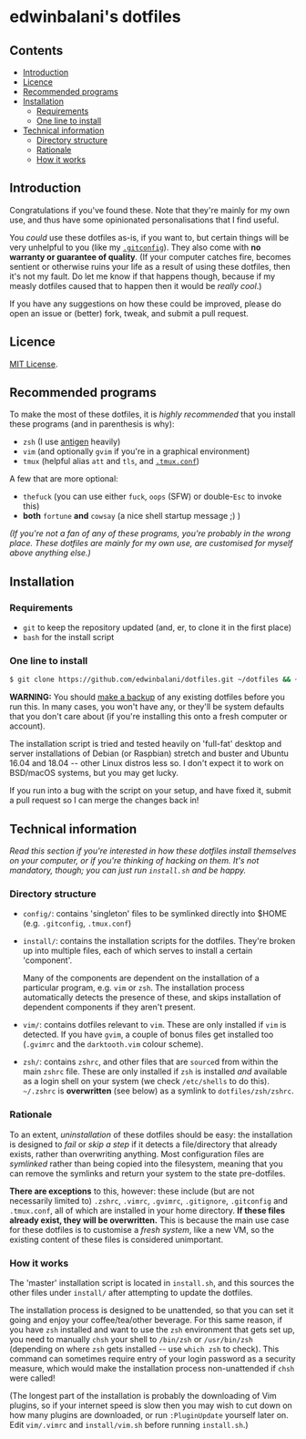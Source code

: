 # edwinbalani's dotfiles

## Contents

* [Introduction](#introduction)
* [Licence](#licence)
* [Recommended programs](#recommended-programs)
* [Installation](#installation)
   * [Requirements](#requirements)
   * [One line to install](#one-line-to-install)
* [Technical information](#technical-information)
   * [Directory structure](#directory-structure)
   * [Rationale](#rationale)
   * [How it works](#how-it-works)

## Introduction

Congratulations if you've found these.  Note that they're mainly for my own use,
and thus have some opinionated personalisations that I find useful.

You _could_ use these dotfiles as-is, if you want to, but certain things will be
very unhelpful to you (like my [`.gitconfig`](config/.gitconfig)). They also
come with **no warranty or guarantee of quality**.  (If your computer catches
fire, becomes sentient or otherwise ruins your life as a result of using these
dotfiles, then it's not my fault.  Do let me know if that happens though,
because if my measly dotfiles caused that to happen then it would be _really
cool_.)

If you have any suggestions on how these could be improved, please do open an
issue or (better) fork, tweak, and submit a pull request.

## Licence

[MIT License](COPYING).


## Recommended programs

To make the most of these dotfiles, it is _highly recommended_ that you install
these programs (and in parenthesis is why):

- `zsh` (I use [antigen](https://github.com/zsh-users/antigen) heavily)
- `vim` (and optionally `gvim` if you're in a graphical environment)
- `tmux` (helpful alias `att` and `tls`, and [`.tmux.conf`](config/.tmux.conf))

A few that are more optional:

- `thefuck` (you can use either `fuck`, `oops` (SFW) or double-`Esc` to invoke
  this)
- **both** `fortune` **and** `cowsay` (a nice shell startup message ;) )

_(If you're not a fan of any of these programs, you're probably in the wrong
place.  These dotfiles are mainly for my own use, are customised for myself
above anything else.)_


## Installation

### Requirements

 - `git` to keep the repository updated (and, er, to clone it in the first place)
 - `bash` for the install script

### One line to install

```bash
$ git clone https://github.com/edwinbalani/dotfiles.git ~/dotfiles && ~/dotfiles/install.sh
```

**WARNING:** You should [make a backup](#rationale) of any existing dotfiles
before you run this.  In many cases, you won't have any, or they'll be system
defaults that you don't care about (if you're installing this onto a fresh
computer or account).

The installation script is tried and tested heavily on 'full-fat' desktop and
server installations of Debian (or Raspbian) stretch and buster and Ubuntu
16.04 and 18.04 -- other Linux distros less so.  I don't expect it to work on
BSD/macOS systems, but you may get lucky.

If you run into a bug with the script on your setup, and have fixed it, submit
a pull request so I can merge the changes back in!


## Technical information

_Read this section if you're interested in how these dotfiles install themselves
on your computer, or if you're thinking of hacking on them.  It's not mandatory,
though; you can just run `install.sh` and be happy._

### Directory structure

- `config/`: contains 'singleton' files to be symlinked directly into \$HOME
  (e.g. `.gitconfig`, `.tmux.conf`)

- `install/`: contains the installation scripts for the dotfiles.  They're
  broken up into multiple files, each of which serves to install a certain
  'component'.

  Many of the components are dependent on the installation of a particular
  program, e.g. `vim` or `zsh`.  The installation process automatically detects
  the presence of these, and skips installation of dependent components if they
  aren't present.

- `vim/`: contains dotfiles relevant to `vim`.  These are only installed if
  `vim` is detected.  If you have `gvim`, a couple of bonus files get installed
  too (`.gvimrc` and the `darktooth.vim` colour scheme).

- `zsh/`: contains `zshrc`, and other files that are `source`d from within the
  main `zshrc` file.  These are only installed if `zsh` is installed _and_
  available as a login shell on your system (we check `/etc/shells` to do this).
  `~/.zshrc` is **overwritten** (see below) as a symlink to
  `dotfiles/zsh/zshrc`.

### Rationale

To an extent, _uninstallation_ of these dotfiles should be easy: the
installation is designed to _fail_ or _skip a step_ if it detects
a file/directory that already exists, rather than overwriting anything.  Most
configuration files are _symlinked_ rather than being copied into the
filesystem, meaning that you can remove the symlinks and return your system to
the state pre-dotfiles.

**There are exceptions** to this, however: these include (but are not
necessarily limited to) `.zshrc`, `.vimrc`, `.gvimrc`, `.gitignore`,
`.gitconfig` and `.tmux.conf`, all of which are installed in your home
directory.  **If these files already exist, they will be overwritten.**  This is
because the main use case for these dotfiles is to customise a *fresh system*,
like a new VM, so the existing content of these files is considered unimportant.

### How it works

The 'master' installation script is located in `install.sh`, and this sources
the other files under `install/` after attempting to update the dotfiles.

The installation process is designed to be unattended, so that you can set it
going and enjoy your coffee/tea/other beverage.  For this same reason, if you
have `zsh` installed and want to use the `zsh` environment that gets set up, you
need to manually `chsh` your shell to `/bin/zsh` or `/usr/bin/zsh` (depending on
where `zsh` gets installed -- use `which zsh` to check).  This command can
sometimes require entry of your login password as a security measure, which
would make the installation process non-unattended if `chsh` were called!

(The longest part of the installation is probably the downloading of Vim
plugins, so if your internet speed is slow then you may wish to cut down on how
many plugins are downloaded, or run `:PluginUpdate` yourself later on.  Edit
`vim/.vimrc` and `install/vim.sh` before running `install.sh`.)

